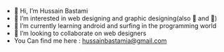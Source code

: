 - 👋 Hi, I’m Hussain Bastami
- 👀 I’m interested in web designing and graphic designing(also 🍕 and 🎵)
- 🌱 I’m currently learning android and surfing in the programming world
- 💞️ I’m looking to collaborate on web designers
- You Can find me here : hussainbastamia@gmail.com

<!---
hussainbastamia/hussainbastamia is a ✨ special ✨ repository because its `README.md` (this file) appears on your GitHub profile.
You can click the Preview link to take a look at your changes.
--->
